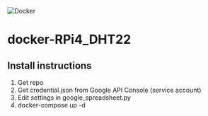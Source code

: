 ![Docker](https://github.com/Kipjr/docker-RPi4_DHT22/workflows/Docker/badge.svg)
# docker-RPi4_DHT22

## Install instructions
1. Get repo
2. Get credential.json from Google API Console (service account)
3. Edit settings in google_spreadsheet.py
4. docker-compose up -d
